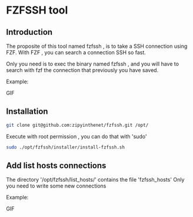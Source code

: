 # FZFSSH tool

## Introduction
The proposite of this tool named fzfssh , is to take a SSH connection using FZF.
With FZF , you can search a connection SSH so fast.

Only you need is to exec the binary named fzfssh , and you will have to search with fzf the connection that previously you have saved.

Example:

GIF

## Installation

```bash
git clone git@github.com:zipyinthenet/fzfssh.git /opt/
```

Execute with root permission , you can do that with 'sudo'

```bash
sudo ./opt/fzfssh/installer/install-fzfssh.sh
```

## Add list hosts connections

The directory '/opt/fzfssh/list_hosts/' contains the file 'fzfssh_hosts'
Only you need to write some new connections

Example:

GIF
